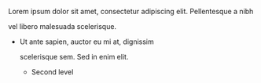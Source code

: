 Lorem ipsum dolor sit amet, consectetur
adipiscing elit. Pellentesque a nibh

vel libero malesuada scelerisque.

- Ut ante sapien, auctor eu mi at, dignissim
   
  scelerisque sem. Sed in enim elit.
  - Second level
